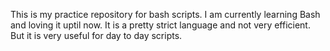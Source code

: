 This is my practice repository for bash scripts. I am currently learning Bash
and loving it uptil now. It is a pretty strict language and not very
efficient. But it is very useful for day to day scripts.
